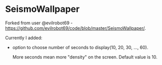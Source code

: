 # SeismoWallpaper
Forked from user @evilrobot69 - https://github.com/evilrobot69/code/blob/master/SeismoWallpaper/. 

Currently I added:
* option to choose number of seconds to display(10, 20, 30, ..., 60). 
 
  More seconds mean more "density" on the screen. Default value is 10.

